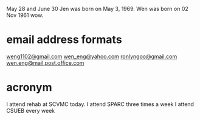 May 28 and June 30
Jen was born on May 3, 1969.
Wen was born on 02 Nov 1961 wow.

# email address formats
weng1102@gmail.com
wen_eng@yahoo.com
ronlyngoo@gmail.com
wen.eng@mail.post.office.com


# acronym
I attend rehab at SCVMC today.
I attend SPARC three times a week
I attend CSUEB every week

